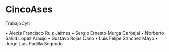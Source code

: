 # CincoAses
TrabajoCyti

•	Alexis Francisco Ruiz Jaimes
•	Sergio Ernesto Murga Carbajal
•	Norberto Sahid Lopez Araujo
•	Gustavo Rojas Cano
•	Luis Felipe Sanchez Mayo
•	Jorge Luis Padilla Segundo
